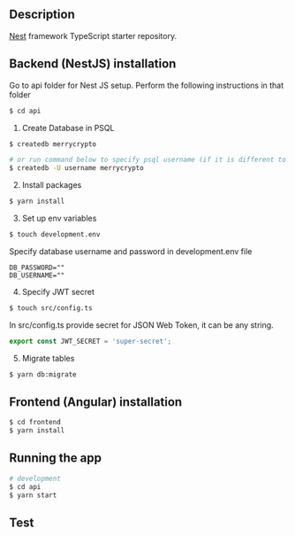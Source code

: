 ## Description

[Nest](https://github.com/nestjs/nest) framework TypeScript starter repository.

## Backend (NestJS) installation

Go to api folder for Nest JS setup. Perform the following instructions in that folder
```bash
$ cd api
```

1. Create Database in PSQL
```bash
$ createdb merrycrypto

# or run command below to specify psql username (if it is different to mac username)
$ createdb -U username merrycrypto
```
2. Install packages
```bash
$ yarn install
```
3. Set up env variables
```bash
$ touch development.env
```
Specify database username and password in development.env file
```env
DB_PASSWORD=""
DB_USERNAME=""
```
4. Specify JWT secret
```bash
$ touch src/config.ts
```

In src/config.ts provide secret for JSON Web Token, it can be any string.
```ts
export const JWT_SECRET = 'super-secret';
```

5. Migrate tables
```bash
$ yarn db:migrate 
```

## Frontend (Angular) installation
```bash
$ cd frontend
$ yarn install
```


## Running the app

```bash
# development
$ cd api
$ yarn start
```

## Test

